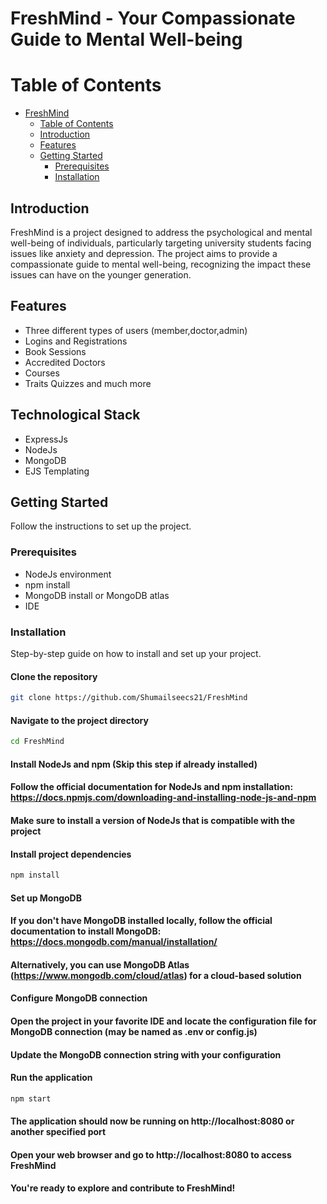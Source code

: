 # FreshMind - Your Compassionate Guide to Mental Well-being

# Table of Contents

- [FreshMind](#project-name)
    - [Table of Contents](#table-of-contents)
    - [Introduction](#introduction)
    - [Features](#features)
    - [Getting Started](#getting-started)
        - [Prerequisites](#prerequisites)
        - [Installation](#installation)

## Introduction

FreshMind is a project designed to address the psychological and mental well-being of individuals, particularly targeting university students facing issues like anxiety and depression. The project aims to provide a compassionate guide to mental well-being, recognizing the impact these issues can have on the younger generation.


## Features

- Three different types of users (member,doctor,admin)
- Logins and Registrations
- Book Sessions 
- Accredited Doctors
- Courses
- Traits Quizzes and much more

## Technological Stack
- ExpressJs
- NodeJs
- MongoDB
- EJS Templating

## Getting Started

Follow the instructions to set up the project.

### Prerequisites

- NodeJs environment
- npm install
- MongoDB install or MongoDB atlas
- IDE

### Installation

Step-by-step guide on how to install and set up your project.

#### Clone the repository
```bash
git clone https://github.com/Shumailseecs21/FreshMind
```
#### Navigate to the project directory
```bash
cd FreshMind
```
#### Install NodeJs and npm (Skip this step if already installed)
#### Follow the official documentation for NodeJs and npm installation: https://docs.npmjs.com/downloading-and-installing-node-js-and-npm
#### Make sure to install a version of NodeJs that is compatible with the project

#### Install project dependencies
```bash
npm install
```
#### Set up MongoDB
#### If you don't have MongoDB installed locally, follow the official documentation to install MongoDB: https://docs.mongodb.com/manual/installation/
#### Alternatively, you can use MongoDB Atlas (https://www.mongodb.com/cloud/atlas) for a cloud-based solution

#### Configure MongoDB connection
#### Open the project in your favorite IDE and locate the configuration file for MongoDB connection (may be named as .env or config.js)
#### Update the MongoDB connection string with your configuration

#### Run the application
```bash
npm start
```
#### The application should now be running on http://localhost:8080 or another specified port

#### Open your web browser and go to http://localhost:8080 to access FreshMind

#### You're ready to explore and contribute to FreshMind!

